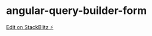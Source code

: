 # angular-query-builder-form

[Edit on StackBlitz ⚡️](https://stackblitz.com/edit/angular-query-builder-form)